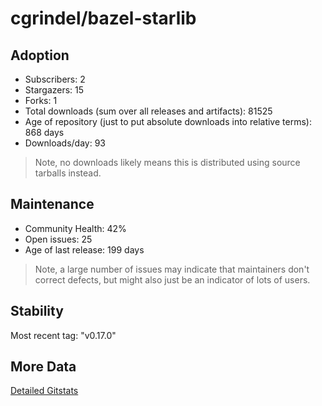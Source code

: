 # cgrindel/bazel-starlib

## Adoption

- Subscribers: 2
- Stargazers: 15
- Forks: 1
- Total downloads (sum over all releases and artifacts): 81525
- Age of repository (just to put absolute downloads into relative terms): 868 days
- Downloads/day: 93

> Note, no downloads likely means this is distributed using source tarballs instead.

## Maintenance

- Community Health: 42%
- Open issues: 25
- Age of last release: 199 days

> Note, a large number of issues may indicate that maintainers don't correct defects, but might also
> just be an indicator of lots of users.

## Stability

Most recent tag: "v0.17.0"

## More Data

[Detailed Gitstats](/bazel-catalog/gitstats/cgrindel/bazel-starlib)

